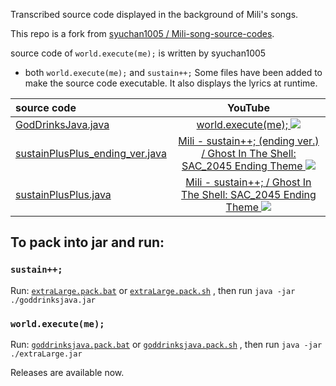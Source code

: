 Transcribed source code displayed in the background of Mili's songs.

This repo is a fork from [syuchan1005 / Mili-song-source-codes](https://github.com/syuchan1005/Mili-song-source-codes).

source code of `world.execute(me);` is written by syuchan1005

- both `world.execute(me);` and `sustain++;`
Some files have been added to make the source code executable.
It also displays the lyrics at runtime.


| source code                                                                       |                                                                                   YouTube                                                                                    |
|:----------------------------------------------------------------------------------|:----------------------------------------------------------------------------------------------------------------------------------------------------------------------------:|
| [GodDrinksJava.java](src/goddrinksjava/GodDrinksJava.java)                        |                              [world.execute(me); ![](http://img.youtube.com/vi/ESx_hy1n7HA/0.jpg)](https://www.youtube.com/watch?v=ESx_hy1n7HA)                              |
| [sustainPlusPlus_ending_ver.java](src/sustainPlusPlus_ending_ver.java) | [Mili - sustain++; (ending ver.) / Ghost In The Shell: SAC_2045 Ending Theme ![](https://img.youtube.com/vi/Wu4fVGsEn8s/0.jpg)](https://www.youtube.com/watch?v=Wu4fVGsEn8s) |
| [sustainPlusPlus.java](src/extraLarge/sustainPlusPlus.java)                       |        [Mili - sustain++; / Ghost In The Shell: SAC_2045 Ending Theme ![](https://img.youtube.com/vi/JHY0PYZXvfU/0.jpg)](https://www.youtube.com/watch?v=JHY0PYZXvfU)        |



## To pack into jar and run:
### `sustain++;`
Run: [`extraLarge.pack.bat`](extraLarge.pack.bat)
or [`extraLarge.pack.sh`](extraLarge.pack.sh)
, then run `java -jar ./goddrinksjava.jar`
### `world.execute(me);`
Run: [`goddrinksjava.pack.bat`](goddrinksjava.pack.bat)
or [`goddrinksjava.pack.sh`](goddrinksjava.pack.sh)
, then run `java -jar ./extraLarge.jar`

Releases are available now.

